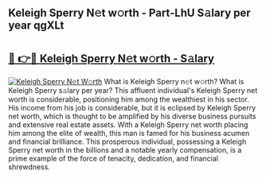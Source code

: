 ## Keleigh Sperry N𝚎t w𝚘rth - Part-LhU S𝚊lary per year qgXLt

# <h2><a href="http://gc4phv.nevu.top/?p=Keleigh+Sperry">🔗 👉🔴 Keleigh Sperry N𝚎t w𝚘rth - S𝚊lary</a></h2>

[![Keleigh Sperry N𝚎t W𝚘rth](https://i.imgur.com/Oavwk0R.jpeg)](http://gc4phv.nevu.top/?p=Keleigh+Sperry)
What is Keleigh Sperry n𝚎t w𝚘rth? What is Keleigh Sperry s𝚊lary per year?
This affluent individual's Keleigh Sperry net worth is considerable, positioning him among the wealthiest in his sector. His income from his job is considerable, but it is eclipsed by Keleigh Sperry net worth, which is thought to be amplified by his diverse business pursuits and extensive real estate assets. With a Keleigh Sperry net worth placing him among the elite of wealth, this man is famed for his business acumen and financial brilliance. This prosperous individual, possessing a Keleigh Sperry net worth in the billions and a notable yearly compensation, is a prime example of the force of tenacity, dedication, and financial shrewdness.
